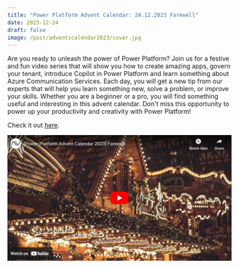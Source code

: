```yaml
---
title: "Power Platform Advent Calendar: 24.12.2023 Farewell"
date: 2023-12-24
draft: false
image: /post/adventscalendar2023/cover.jpg
---
```


Are you ready to unleash the power of Power Platform? Join us for a festive and fun video series that will show you how to create amazing apps, govern your tenant, introduce Copilot in Power Platform and learn something about Azure Communication Services. Each day, you will get a new tip from our experts that will help you learn something new, solve a problem, or improve your skills. Whether you are a beginner or a pro, you will find something useful and interesting in this advent calendar. Don't miss this opportunity to power up your productivity and creativity with Power Platform!

Check it out [here](https://youtu.be/ByjwBdHhgs0).

[![](video.jpg)](https://youtu.be/ByjwBdHhgs0)